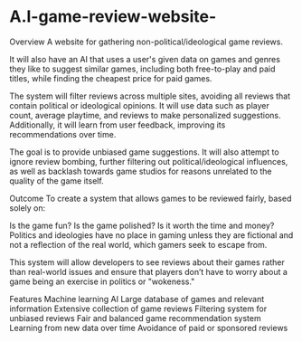 # A.I-game-review-website-

Overview
A website for gathering non-political/ideological game reviews.

It will also have an AI that uses a user's given data on games and genres they like to suggest similar games, including both free-to-play and paid titles, while finding the cheapest price for paid games.

The system will filter reviews across multiple sites, avoiding all reviews that contain political or ideological opinions. It will use data such as player count, average playtime, and reviews to make personalized suggestions. Additionally, it will learn from user feedback, improving its recommendations over time.

The goal is to provide unbiased game suggestions. It will also attempt to ignore review bombing, further filtering out political/ideological influences, as well as backlash towards game studios for reasons unrelated to the quality of the game itself.

Outcome
To create a system that allows games to be reviewed fairly, based solely on:

Is the game fun?
Is the game polished?
Is it worth the time and money?
Politics and ideologies have no place in gaming unless they are fictional and not a reflection of the real world, which gamers seek to escape from.

This system will allow developers to see reviews about their games rather than real-world issues and ensure that players don’t have to worry about a game being an exercise in politics or "wokeness."

Features
Machine learning AI
Large database of games and relevant information
Extensive collection of game reviews
Filtering system for unbiased reviews
Fair and balanced game recommendation system
Learning from new data over time
Avoidance of paid or sponsored reviews

